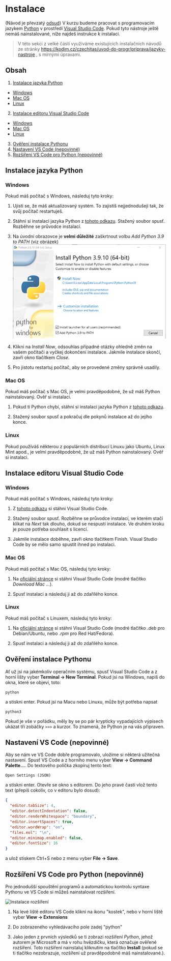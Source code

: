 # Instalace
(Návod je převzatý [odsud](https://github.com/lutydlitatova/python-jaro-2022/blob/main/INSTALACE.md))
V kurzu budeme pracovat s programovacím jazykem [Python](https://www.python.org/) v prostředí [Visual Studio Code](https://code.visualstudio.com/). Pokud tyto nástroje ještě nemáš nainstalované, níže najdeš instrukce k instalaci.

> V této sekci z velké části využíváme existujících instalačních návodů ze stránky https://kodim.cz/czechitas/uvod-do-progr/priprava/jazyky-nastroje , s mírnými úpravami.

## Obsah
1. [Instalace jazyka Python](#instalace-jazyka-python)
  - [Windows](#windows)
  - [Mac OS](#mac-os)
  - [Linux](#linux)

2. [Instalace editoru Visual Studio Code](#instalace-editoru-visual-studio-code)
  - [Windows](#windows)
  - [Mac OS](#mac-os)
  - [Linux](#linux)

3. [Ověření instalace Pythonu](#ov%C4%9B%C5%99en%C3%AD-instalace-pythonu)
4. [Nastavení VS Code (nepovinné)](#nastaven%C3%AD-vs-code-nepovinn%C3%A9)
5. [Rozšíření VS Code pro Python (nepovinné)](#roz%C5%A1%C3%AD%C5%99en%C3%AD-vs-code-pro-python-nepovinn%C3%A9)

## Instalace jazyka Python
### Windows
Pokud máš počítač s Windows, následuj tyto kroky:

1. Ujisti se, že máš aktualizovaný systém. To zajistíš nejjednodušeji tak, že svůj počítač restartuješ.

2. Stáhni si instalaci jazyka Python z [tohoto odkazu](https://www.python.org/ftp/python/3.9.10/python-3.9.10-amd64.exe). Stažený soubor spusť. Rozběhne se průvodce instalací.

3. Na úvodní obrazovce je **velmi důležité** zaškrtnout volbu *Add Python 3.9 to PATH* (viz obrázek)
![Instalace Pythonu na Windows](img/python-instalace-win.jpeg)

4. Klikni na *Install Now*, odsouhlas případné otázky ohledně změn na vašem počítači a vyčkej dokončení instalace. Jakmile instalace skončí, zavři okno tlačítkem *Close*.

5. Pro jistotu restartuj počítač, aby se provedené změny správně usadily.

### Mac OS
Pokud máš počítač s Mac OS, je velmi pravděpodobné, že už máš Python nainstalovaný. Ověř si instalaci.

1. Pokud ti Python chybí, stáhní si instalaci jazyka Python z [tohoto odkazu](https://www.python.org/ftp/python/3.9.10/python-3.9.10-macos11.pkg).

2. Stažený soubor spusť a pokračuj dle pokynů instalace až do jejího konce.

### Linux
Pokud používáš některou z populárních distribucí Linuxu jako Ubuntu, Linux Mint apod., je velmi pravděpodobné, že už máš Python nainstalovaný. Ověř si instalaci.

## Instalace editoru Visual Studio Code
### Windows
Pokud máš počítač s Windows, následuj tyto kroky:

1. Z [tohoto odkazu](https://aka.ms/win32-x64-user-stable) si stáhni Visual Studio Code.

2. Stažený soubor spusť. Rozběhne se průvodce instalací, ve kterém stačí klikat na *Next* tak dlouho, dokud se nespustí instalace. Ve druhém kroku je pouze potřeba souhlasit s licencí.
    
3. Jakmile instalace doběhne, zavři okno tlačítkem Finish. Visual Studio Code by se mělo samo spustit ihned po instalaci.

### Mac OS
Pokud máš počítač s Mac OS, následuj tyto kroky:

1. Na [oficiální stránce](https://code.visualstudio.com/) si stáhni Visual Studio Code (modré tlačítko *Download Mac ...*).

2. Spusť instalaci a následuj ji až do zdařilého konce.

### Linux
Pokud máš počítač s Linuxem, následuj tyto kroky:

1. Na [oficiální stránce](https://code.visualstudio.com/) si stáhni Visual Studio Code (modré tlačítko *.deb* pro Debian/Ubuntu, nebo *.rpm* pro Red Hat/Fedora).

2. Spusť instalaci a následuj ji až do zdařilého konce.

## Ověření instalace Pythonu
Ať už jsi na jakémkoliv operačním systému, spusť Visual Studio Code a z horní lišty vyber **Terminal → New Terminal**. 
Pokud jsi na Windows, napiš do okna, které se objeví, toto:
```
python
```
a stiskni enter. Pokud jsi na Macu nebo Linuxu, může být potřeba napsat
```
python3
```
Pokud je vše v pořádku, měly by se po pár krypticky vypadajících výpisech ukázat tři zobáčky `>>>` a kurzor. To znamená, že Python je na vás připraven.


## Nastavení VS Code (nepovinné)
Aby se nám ve VS Code dobře programovalo, uložíme si některá užitečná nastavení. Spusť VS Code a z horního menu vyber **View → Command Palette...**. Do textového políčka zkopíruj tento text:

```
Open Settings (JSON)
```
a stiskni enter.
Otevře se okno s editorem. Do jeho pravé časti vlož tento text (přepiš cokoliv, co v editoru bylo dosud):

```json
{
  "editor.tabSize": 4,
  "editor.detectIndentation": false,
  "editor.renderWhitespace": "boundary",
  "editor.insertSpaces": true,
  "editor.wordWrap": "on",
  "files.eol": "\n",
  "editor.minimap.enabled": false,
  "editor.fontSize": 16
}
```

a ulož stiskem Ctrl+S nebo z menu vyber **File → Save**.


## Rozšíření VS Code pro Python (nepovinné)
Pro jednodušší spouštění programů a automatickou kontrolu syntaxe Pythonu ve VS Code si můžeš nainstalovat rozšíření.

![Instalace rozšíření](https://code.visualstudio.com/assets/docs/editor/extension-marketplace/extensions-python.png)

1. Na levé liště editoru VS Code klikni na ikonu "kostek", nebo v horní liště vyber **View → Extensions**

2. Do zobrazeného vyhledávacího pole zadej "python"

3. Jako jeden z prvních výsledků se ti zobrazí rozšíření *Python*, jehož autorem je Microsoft a má v rohu hvězdičku, která označuje ověřené rozšíření. Toto rozšíření nainstaluj kliknutím na tlačítko **Install** (pokud se ti tlačítko nezobrazuje, rozšíření už pravděpodobně máš nainstalované.).




